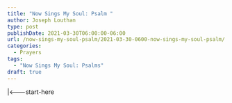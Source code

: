 ```yaml
---
title: "Now Sings My Soul: Psalm "
author: Joseph Louthan
type: post
publishDate: 2021-03-30T06:00:00-06:00
url: /now-sings-my-soul-psalm/2021-03-30-0600-now-sings-my-soul-psalm/
categories:
  - Prayers
tags:
  - "Now Sings My Soul: Psalms"
draft: true
---
```

<div style="font-variant: small-caps;">

</div>
    |<---start-here
